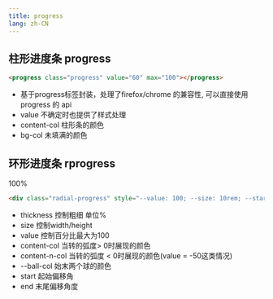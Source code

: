 ```yaml
---
title: progress
lang: zh-CN
---
```


## 柱形进度条 progress

<J-progress value="60" max="100"></J-progress>

```html
<progress class="progress" value="60" max="100"></progress>

```

- 基于progress标签封装，处理了firefox/chrome 的兼容性, 可以直接使用 progress 的 api
- value 不确定时也提供了样式处理
- content-col 柱形条的颜色
- bg-col 未填满的颜色
  
## 环形进度条 rprogress

<J-r-progress value="100" start="30" end="330">100%</J-r-progress>

```html
<div class="radial-progress" style="--value: 100; --size: 10rem; --start: 30; --end: 330; --content-col: blue; --content-n-col: red; --ball--col: yellow; --thickness: 10">100%</div>

```

- thickness 控制粗细 单位%
- size 控制width/height
- value 控制百分比最大为100
- content-col 当转的弧度> 0时展现的颜色
- content-n-col 当转的弧度 < 0时展现的颜色(value = -50这类情况)
- --ball-col 始末两个球的颜色
- start 起始偏移角
- end 末尾偏移角度

<script>
  import JRProgress from '../../packages/components/rprogress/src/JRProgress.vue'
  import JProgress from '../../packages/components/progress/src/JProgress.vue'
</script>
